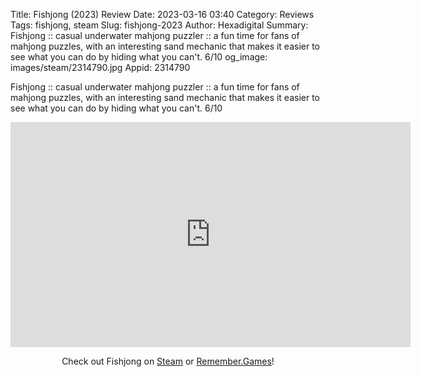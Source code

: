 Title: Fishjong (2023) Review
Date: 2023-03-16 03:40
Category: Reviews
Tags: fishjong, steam
Slug: fishjong-2023
Author: Hexadigital
Summary: Fishjong :: casual underwater mahjong puzzler :: a fun time for fans of mahjong puzzles, with an interesting sand mechanic that makes it easier to see what you can do by hiding what you can't. 6/10
og_image: images/steam/2314790.jpg
Appid: 2314790

Fishjong :: casual underwater mahjong puzzler :: a fun time for fans of mahjong puzzles, with an interesting sand mechanic that makes it easier to see what you can do by hiding what you can't. 6/10

<center><iframe src="https://www.youtube.com/embed/Npp_lxUbPxI?feature=oembed" allow="accelerometer; autoplay; encrypted-media; gyroscope; picture-in-picture" width="640" height="360" frameborder="0"></iframe>

Check out Fishjong on [Steam](https://store.steampowered.com/app/2314790/?curator_clanid=34633900) or [Remember.Games](https://remember.games/game/7551/fishjong/)!</center>